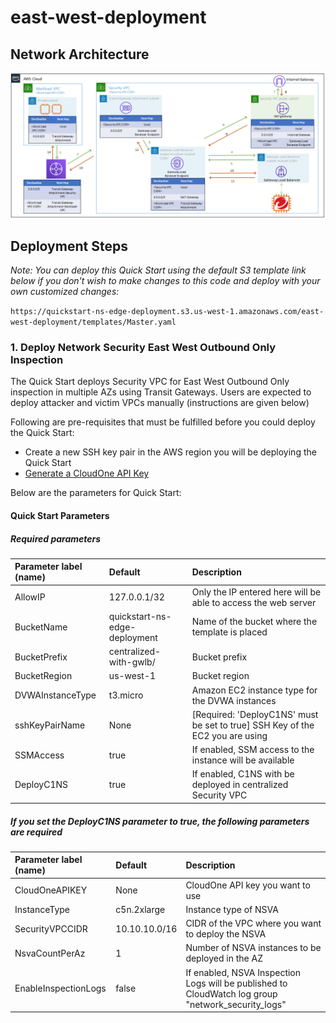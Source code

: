 # east-west-deployment

## Network Architecture

<img src="docs/east-west.png" name="Network Security East West Deployment">

## Deployment Steps

*Note: You can deploy this Quick Start using the default S3 template link below if you don't wish to make changes to this code and deploy with your own customized changes:*

`https://quickstart-ns-edge-deployment.s3.us-west-1.amazonaws.com/east-west-deployment/templates/Master.yaml`
### 1. Deploy Network Security East West Outbound Only Inspection
The Quick Start deploys Security VPC for East West Outbound Only inspection in multiple AZs using Transit Gateways. Users are expected to deploy attacker and victim VPCs manually (instructions are given below)

Following are pre-requisites that must be fulfilled before you could deploy the Quick Start:
- Create a new SSH key pair in the AWS region you will be deploying the Quick Start
- [Generate a CloudOne API Key](https://cloudone.trendmicro.com/docs/network-security/add_cloud_accounts_appliances/#generate-an-api-key)

Below are the parameters for Quick Start:
#### Quick Start Parameters
##### Required parameters
| Parameter label (name) | Default        | Description                                                    |
| :----------------------| :------------- | :------------------------------------------------------------- |
| AllowIP    | 127.0.0.1/32   | Only the IP entered here will be able to access the web server |
| BucketName | quickstart-ns-edge-deployment   | Name of the bucket where the template is placed |
| BucketPrefix    | centralized-with-gwlb/ | Bucket prefix |
| BucketRegion    | us-west-1| Bucket region |
| DVWAInstanceType | t3.micro | Amazon EC2 instance type for the DVWA instances |
| sshKeyPairName  | None| [Required: 'DeployC1NS' must be set to true] SSH Key of the EC2 you are using |
| SSMAccess    | true | If enabled, SSM access to the instance will be available |
| DeployC1NS    | true | If enabled, C1NS with be deployed in centralized Security VPC |

##### If you set the DeployC1NS parameter to true, the following parameters are required
| Parameter label (name) | Default        | Description                                                    |
| :----------------------| :------------- | :------------------------------------------------------------- |
| CloudOneAPIKEY  | None | CloudOne API key you want to use |
| InstanceType  | c5n.2xlarge | Instance type of NSVA |
| SecurityVPCCIDR | 10.10.10.0/16 | CIDR of the VPC where you want to deploy the NSVA |
| NsvaCountPerAz  | 1 | Number of NSVA instances to be deployed in the AZ |
| EnableInspectionLogs  | false | If enabled, NSVA Inspection Logs will be published to CloudWatch log group "network_security_logs" |